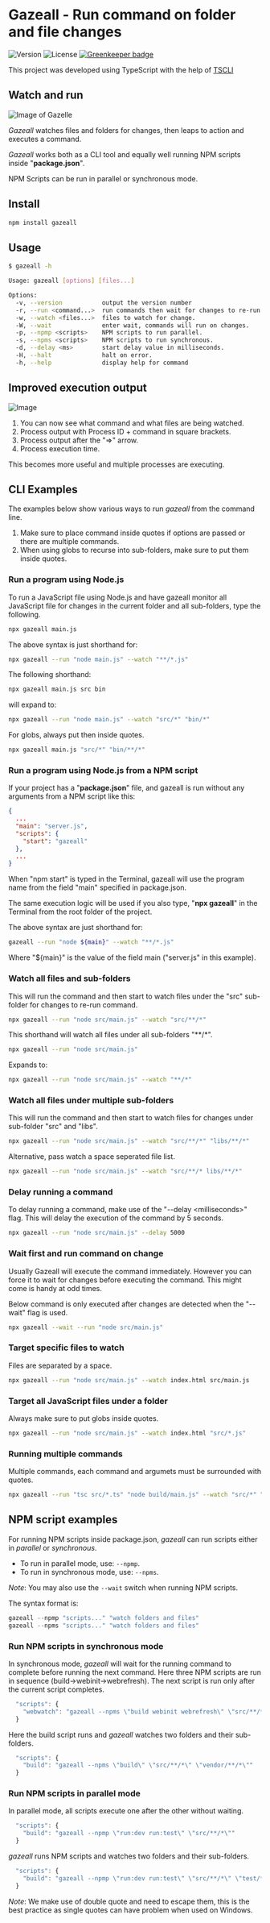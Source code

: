 # Gazeall - Run command on folder and file changes

![Version](https://img.shields.io/badge/Gazeall-0.10.6-blue.svg)
![License](https://img.shields.io/badge/license-GPL--3.0-blue.svg)
[![Greenkeeper badge](https://badges.greenkeeper.io/rajinder-yadav/gazeall.svg)](https://greenkeeper.io/)

This project was developed using TypeScript with the help of [TSCLI](https://www.npmjs.com/package/tscli)

## Watch and run

![Image of Gazelle](img/gazelle.png)

_Gazeall_ watches files and folders for changes, then leaps to action and executes a command.

_Gazeall_ works both as a CLI tool and equally well running NPM scripts inside "__package.json__".

NPM Scripts can be run in parallel or synchronous mode.

## Install

```sh
npm install gazeall
```

## Usage

```sh
$ gazeall -h

Usage: gazeall [options] [files...]

Options:
  -v, --version           output the version number
  -r, --run <command...>  run commands then wait for changes to re-run.
  -w, --watch <files...>  files to watch for change.
  -W, --wait              enter wait, commands will run on changes.
  -p, --npmp <scripts>    NPM scripts to run parallel.
  -s, --npms <scripts>    NPM scripts to run synchronous.
  -d, --delay <ms>        start delay value in milliseconds.
  -H, --halt              halt on error.
  -h, --help              display help for command
```

## Improved execution output

![Image](img/run.png)

1. You can now see what command and what files are being watched.
1. Process output with Process ID + command in square brackets.
1. Process output after the "=>" arrow.
1. Process execution time.

This becomes more useful and multiple processes are executing.

## CLI Examples

The examples below show various ways to run _gazeall_ from the command line.

1. Make sure to place command inside quotes if options are passed or there are multiple commands.
1. When using globs to recurse into sub-folders, make sure to put them inside quotes.

### Run a program using Node.js

To run a JavaScript file using Node.js and have gazeall monitor all JavaScript file for changes in the current folder and all sub-folders, type the following.

```sh
npx gazeall main.js
```

The above syntax is just shorthand for:

```sh
npx gazeall --run "node main.js" --watch "**/*.js"
```

The following shorthand:

```sh
npx gazeall main.js src bin
```

will expand to:

```sh
npx gazeall --run "node main.js" --watch "src/*" "bin/*"
```

For globs, always put then inside quotes.

```sh
npx gazeall main.js "src/*" "bin/**/*"
```

### Run a program using Node.js from a NPM script

If your project has a "__package.json__" file, and gazeall is run without any arguments from a NPM script like this:

```json
{
  ...
  "main": "server.js",
  "scripts": {
    "start": "gazeall"
  },
  ...
}
```

When "npm start" is typed in the Terminal, gazeall will use the program name from the field "main" specified in package.json.

The same execution logic will be used if you also type, "__npx gazeall__" in the Terminal from the root folder of the project.

The above syntax are just shorthand for:

```sh
gazeall --run "node ${main}" --watch "**/*.js"
```

Where "${main}" is the value of the field main ("server.js" in this example).

### Watch all files and sub-folders

This will run the command and then start to watch files under the "src" sub-folder for changes to re-run command.

```sh
npx gazeall --run "node src/main.js" --watch "src/**/*"
```

This shorthand will watch all files under all sub-folders "**/*".

```sh
npx gazeall --run "node src/main.js"
```

Expands to:

```sh
npx gazeall --run "node src/main.js" --watch "**/*"
```

### Watch all files under multiple sub-folders

This will run the command and then start to watch files for changes under sub-folder "src" and "libs".

```sh
npx gazeall --run "node src/main.js" --watch "src/**/*" "libs/**/*"
```

Alternative, pass watch a space seperated file list.

```sh
npx gazeall --run "node src/main.js" --watch "src/**/* libs/**/*"
```

### Delay running a command

To delay running a command, make use of the "--delay \<milliseconds\>" flag.
This will delay the execution of the command by 5 seconds.

```sh
npx gazeall --run "node src/main.js" --delay 5000
```

### Wait first and run command on change

Usually Gazeall will execute the command immediately. However you can force it to wait for changes before executing the command. This might come is handy at odd times.

Below command is only executed after changes are detected when the "--wait" flag is used.

```sh
npx gazeall --wait --run "node src/main.js"
```

### Target specific files to watch

Files are separated by a space.

```sh
npx gazeall --run "node src/main.js" --watch index.html src/main.js
```

### Target all JavaScript files under a folder

Always make sure to put globs inside quotes.

```sh
npx gazeall --run "node src/main.js" --watch index.html "src/*.js"
```

### Running multiple commands

Multiple commands, each command and argumets must be surrounded with quotes.

```sh
npx gazeall --run "tsc src/*.ts" "node build/main.js" --watch "src/*" "build/*"
```

## NPM script examples

For running NPM scripts inside package.json, _gazeall_ can run scripts either in _parallel_ or _synchronous_.

* To run in parallel mode, use: `--npmp`.
* To run in synchronous mode, use: `--npms`.

_Note_: You may also use the `--wait` switch when running NPM scripts.

The syntax format is:

```js
gazeall --npmp "scripts..." "watch folders and files"
gazeall --npms "scripts..." "watch folders and files"
```

### Run NPM scripts in synchronous mode

In synchronous mode, _gazeall_ will wait for the running command to complete before running the next command. Here three NPM scripts are run in sequence (build->webinit->webrefresh). The next script is run only after the current script completes.

```js
  "scripts": {
    "webwatch": "gazeall --npms \"build webinit webrefresh\" \"src/**/*\""
  }
```

Here the build script runs and _gazeall_ watches two folders and their sub-folders.

```js
  "scripts": {
    "build": "gazeall --npms \"build\" \"src/**/*\" \"vendor/**/*\""
  }
```

### Run NPM scripts in parallel mode

In parallel mode, all scripts execute one after the other without waiting.

```js
  "scripts": {
    "build": "gazeall --npmp \"run:dev run:test\" \"src/**/*\""
  }
```

_gazeall_ runs NPM scripts and watches two folders and their sub-folders.

```js
  "scripts": {
    "build": "gazeall --npmp \"run:dev run:test\" \"src/**/*\" \"test/**/*\""
  }
```

_Note_: We make use of double quote and need to escape them, this is the best practice as single quotes can have problem when used on Windows.
